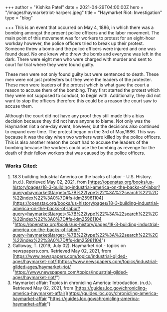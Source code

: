+++
author = "Kishika Patel"
date = 2021-04-29T04:00:00Z
hero = "/images/haymarketriot-harpers.jpeg"
title = "Haymarket Riot: Investigation"
type = "blog"

+++
This is an event that occurred on May 4, 1886, in which there was a bombing amongst the present police officers and the labor movement. The main point of this movement was for workers to protest for an eight-hour workday however, the police officers tried to break up their protest. Someone threw a bomb and the police officers were injured and one was found dead. No one knew who threw the bomb and everyone was left in the dark. There were eight men who were charged with murder and sent to court for trial where they were found guilty.

These men were not only found guilty but were sentenced to death. These men were not just protesters but they were the leaders of the protester. These men were leaders of the protest which is what gave the court a reason to accuse them of the bombing. They first started the protest which they were not supposed to conduct, to begin with. Additionally, they did not want to stop the officers therefore this could be a reason the court saw to accuse them.

Although the court did not have any proof they still made this a bias decision because they did not have anyone to blame. Not only was the Haymarket riot a one-day event, however, but the decisions also continued to expand over time. The protest began on the 3rd of May,1886. This was because it was the day when two workers were killed by the police officers. This is also another reason the court had to accuse the leaders of the bombing because the workers could use the bombing as revenge for the death of their fellow workers that was caused by the police officers.

### Works Cited:

1. 18.3 building Industrial America on the backs of labor - U.S. History. (n.d.). Retrieved May 02, 2021, from [https://openstax.org/books/us-history/pages/18-3-building-industrial-america-on-the-backs-of-labor?query=haymarket&target=%7B%22type%22%3A%22search%22%2C%22index%22%3A0%7D#fs-idm25961104](https://openstax.org/books/us-history/pages/18-3-building-industrial-america-on-the-backs-of-labor?query=haymarket&target=%7B%22type%22%3A%22search%22%2C%22index%22%3A0%7D#fs-idm25961104 "https://openstax.org/books/us-history/pages/18-3-building-industrial-america-on-the-backs-of-labor?query=haymarket&target=%7B%22type%22%3A%22search%22%2C%22index%22%3A0%7D#fs-idm25961104")
2. Galloway, T. (2019, July 02). Haymarket riot - topics on newspapers.com. Retrieved May 02, 2021, from [https://www.newspapers.com/topics/industrial-gilded-ages/haymarket-riot/](https://www.newspapers.com/topics/industrial-gilded-ages/haymarket-riot/ "https://www.newspapers.com/topics/industrial-gilded-ages/haymarket-riot/")
3. Haymarket affair: Topics in chronicling America: Introduction. (n.d.). Retrieved May 02, 2021, from [https://guides.loc.gov/chronicling-america-haymarket-affair](https://guides.loc.gov/chronicling-america-haymarket-affair "https://guides.loc.gov/chronicling-america-haymarket-affair")
